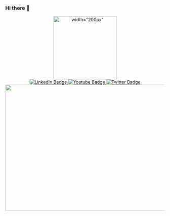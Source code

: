 ### Hi there 👋
<html>
<div id="header" align="center" >
  <img src="https://media.giphy.com/media/KxbZ21Jnz4YdaLN2co/giphy.gif" alt= width="200px" height="200px">
</div>
<div id="badges" align= "center">
  <a href="your-linkedin-URL">
    <img src="https://img.shields.io/badge/LinkedIn-blue?style=for-the-badge&logo=linkedin&logoColor=white" alt="LinkedIn Badge"/>
  </a>
  <a href="your-youtube-URL">
    <img src="https://img.shields.io/badge/YouTube-red?style=for-the-badge&logo=youtube&logoColor=white" alt="Youtube Badge"/>
  </a>
  <a href="your-twitter-URL">
    <img src="https://img.shields.io/badge/Twitter-blue?style=for-the-badge&logo=twitter&logoColor=white" alt="Twitter Badge"/>
  </a>
</div>
  <div align="center">
  <img src="https://c.tenor.com/NOYF3f82b_gAAAAC/programmer.gif" width="600" height="400"/>
</div>

</html>
